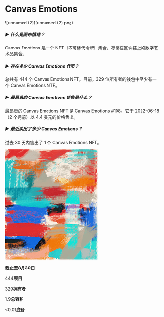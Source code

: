 # Canvas Emotions

![unnamed (2)](unnamed (2).png)

##### ▶ 什么是画布情绪？

Canvas Emotions 是一个 NFT（不可替代令牌）集合。存储在区块链上的数字艺术品集合。

##### ▶ 存在多少 Canvas Emotions 代币？

总共有 444 个 Canvas Emotions NFT。目前，329 位所有者的钱包中至少有一个 Canvas Emotions NTF。

##### ▶ 最昂贵的 Canvas Emotions 销售是什么？

最昂贵的 Canvas Emotions NFT 是 Canvas Emotions #108。它于 2022-06-18（2 个月前）以 4.4 美元的价格售出。

##### ▶ 最近卖出了多少 Canvas Emotions？

过去 30 天内售出了 1 个 Canvas Emotions NFT。

![unnamed](unnamed.png)

**截止至8月30日**

444**项目**

329**拥有者**

1.9**总容积**

<0.01**底价**
